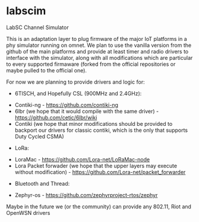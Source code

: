 # labscim
LabSC Channel Simulator

This is an adaptation layer to plug firmware of the major IoT platforms in a phy simulator running on omnet.
We plan to use the vanilla version from the github of the main platforms and provide at least timer and radio drivers to interface with the simulator, along with all modifications which are particular to every supported firmaware (forked from the official repositories or maybe pulled to the official one).

For now we are planning to provide drivers and logic for:

* 6TISCH, and Hopefully CSL (900MHz and 2.4GHz):

- Contiki-ng - https://github.com/contiki-ng
- 6lbr (we hope that it would compile with the same driver) - https://github.com/cetic/6lbr/wiki
- Contiki (we hope that minor modifications should be provided to backport our drivers for classic contiki, which is the only that supports Duty Cycled CSMA) 

* LoRa:

- LoraMac - https://github.com/Lora-net/LoRaMac-node
- Lora Packet forwader (we hope that the upper layers may execute without modification) - https://github.com/Lora-net/packet_forwarder

* Bluetooth and Thread:

- Zephyr-os - https://github.com/zephyrproject-rtos/zephyr

Maybe in the future we (or the community) can provide any 802.11, Riot and OpenWSN drivers
